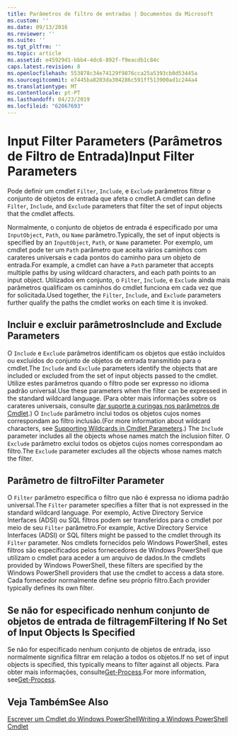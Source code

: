 ```yaml
---
title: Parâmetros de filtro de entradas | Documentos da Microsoft
ms.custom: ''
ms.date: 09/13/2016
ms.reviewer: ''
ms.suite: ''
ms.tgt_pltfrm: ''
ms.topic: article
ms.assetid: e45929d1-bbb4-4dc6-892f-f9eacdb1c84c
caps.latest.revision: 8
ms.openlocfilehash: 553878c34e74129f9876cca25a5393cb0d53445a
ms.sourcegitcommit: e7445ba8203da304286c591ff513900ad1c244a4
ms.translationtype: MT
ms.contentlocale: pt-PT
ms.lasthandoff: 04/23/2019
ms.locfileid: "62067693"
---
```

# <a name="input-filter-parameters"></a><span data-ttu-id="22b83-102">Input Filter Parameters (Parâmetros de Filtro de Entrada)</span><span class="sxs-lookup"><span data-stu-id="22b83-102">Input Filter Parameters</span></span>

<span data-ttu-id="22b83-103">Pode definir um cmdlet `Filter`, `Include`, e `Exclude` parâmetros filtrar o conjunto de objetos de entrada que afeta o cmdlet.</span><span class="sxs-lookup"><span data-stu-id="22b83-103">A cmdlet can define `Filter`, `Include`, and `Exclude` parameters that filter the set of input objects that the cmdlet affects.</span></span>

<span data-ttu-id="22b83-104">Normalmente, o conjunto de objetos de entrada é especificado por uma `InputObject`, `Path`, ou `Name` parâmetro.</span><span class="sxs-lookup"><span data-stu-id="22b83-104">Typically, the set of input objects is specified by an `InputObject`, `Path`, or `Name` parameter.</span></span> <span data-ttu-id="22b83-105">Por exemplo, um cmdlet pode ter um `Path` parâmetro que aceita vários caminhos com carateres universais e cada pontos do caminho para um objeto de entrada.</span><span class="sxs-lookup"><span data-stu-id="22b83-105">For example, a cmdlet can have a `Path` parameter that accepts multiple paths by using wildcard characters, and each path points to an input object.</span></span> <span data-ttu-id="22b83-106">Utilizados em conjunto, o `Filter`, `Include`, e `Exclude` ainda mais parâmetros qualificam os caminhos do cmdlet funciona em cada vez que for solicitada.</span><span class="sxs-lookup"><span data-stu-id="22b83-106">Used together, the `Filter`, `Include`, and `Exclude` parameters further qualify the paths the cmdlet works on each time it is invoked.</span></span>

## <a name="include-and-exclude-parameters"></a><span data-ttu-id="22b83-107">Incluir e excluir parâmetros</span><span class="sxs-lookup"><span data-stu-id="22b83-107">Include and Exclude Parameters</span></span>

<span data-ttu-id="22b83-108">O `Include` e `Exclude` parâmetros identificam os objetos que estão incluídos ou excluídos do conjunto de objetos de entrada transmitido para o cmdlet.</span><span class="sxs-lookup"><span data-stu-id="22b83-108">The `Include` and `Exclude` parameters identify the objects that are included or excluded from the set of input objects passed to the cmdlet.</span></span> <span data-ttu-id="22b83-109">Utilize estes parâmetros quando o filtro pode ser expresso no idioma padrão universal.</span><span class="sxs-lookup"><span data-stu-id="22b83-109">Use these parameters when the filter can be expressed in the standard wildcard language.</span></span> <span data-ttu-id="22b83-110">(Para obter mais informações sobre os carateres universais, consulte [dar suporte a curingas nos parâmetros de Cmdlet](./supporting-wildcard-characters-in-cmdlet-parameters.md).) O `Include` parâmetro inclui todos os objetos cujos nomes correspondam ao filtro inclusão.</span><span class="sxs-lookup"><span data-stu-id="22b83-110">(For more information about wildcard characters, see [Supporting Wildcards in Cmdlet Parameters](./supporting-wildcard-characters-in-cmdlet-parameters.md).) The `Include` parameter includes all the objects whose names match the inclusion filter.</span></span> <span data-ttu-id="22b83-111">O `Exclude` parâmetro exclui todos os objetos cujos nomes correspondam ao filtro.</span><span class="sxs-lookup"><span data-stu-id="22b83-111">The `Exclude` parameter excludes all the objects whose names match the filter.</span></span>

## <a name="filter-parameter"></a><span data-ttu-id="22b83-112">Parâmetro de filtro</span><span class="sxs-lookup"><span data-stu-id="22b83-112">Filter Parameter</span></span>

<span data-ttu-id="22b83-113">O `Filter` parâmetro especifica o filtro que não é expressa no idioma padrão universal.</span><span class="sxs-lookup"><span data-stu-id="22b83-113">The `Filter` parameter specifies a filter that is not expressed in the standard wildcard language.</span></span> <span data-ttu-id="22b83-114">Por exemplo, Active Directory Service Interfaces (ADSI) ou SQL filtros podem ser transferidos para o cmdlet por meio de seu `Filter` parâmetro.</span><span class="sxs-lookup"><span data-stu-id="22b83-114">For example, Active Directory Service Interfaces (ADSI) or SQL filters might be passed to the cmdlet through its `Filter` parameter.</span></span> <span data-ttu-id="22b83-115">Nos cmdlets fornecidos pelo Windows PowerShell, estes filtros são especificados pelos fornecedores de Windows PowerShell que utilizam o cmdlet para aceder a um arquivo de dados.</span><span class="sxs-lookup"><span data-stu-id="22b83-115">In the cmdlets provided by Windows PowerShell, these filters are specified by the Windows PowerShell providers that use the cmdlet to access a data store.</span></span> <span data-ttu-id="22b83-116">Cada fornecedor normalmente define seu próprio filtro.</span><span class="sxs-lookup"><span data-stu-id="22b83-116">Each provider typically defines its own filter.</span></span>

## <a name="filtering-if-no-set-of-input-objects-is-specified"></a><span data-ttu-id="22b83-117">Se não for especificado nenhum conjunto de objetos de entrada de filtragem</span><span class="sxs-lookup"><span data-stu-id="22b83-117">Filtering If No Set of Input Objects Is Specified</span></span>

<span data-ttu-id="22b83-118">Se não for especificado nenhum conjunto de objetos de entrada, isso normalmente significa filtrar em relação a todos os objetos.</span><span class="sxs-lookup"><span data-stu-id="22b83-118">If no set of input objects is specified, this typically means to filter against all objects.</span></span> <span data-ttu-id="22b83-119">Para obter mais informações, consulte[Get-Process](/powershell/module/Microsoft.PowerShell.Management/Get-Process).</span><span class="sxs-lookup"><span data-stu-id="22b83-119">For more information, see[Get-Process](/powershell/module/Microsoft.PowerShell.Management/Get-Process).</span></span>

## <a name="see-also"></a><span data-ttu-id="22b83-120">Veja Também</span><span class="sxs-lookup"><span data-stu-id="22b83-120">See Also</span></span>

[<span data-ttu-id="22b83-121">Escrever um Cmdlet do Windows PowerShell</span><span class="sxs-lookup"><span data-stu-id="22b83-121">Writing a Windows PowerShell Cmdlet</span></span>](./writing-a-windows-powershell-cmdlet.md)